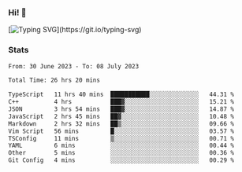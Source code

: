 ### Hi!  👋

[![Typing SVG](https://readme-typing-svg.herokuapp.com?font=Fira+Code&pause=1000&width=435&lines=Hello!+I'm+Texiwustion.)](https://git.io/typing-svg)

### Stats

<!--START_SECTION:waka-->

```txt
From: 30 June 2023 - To: 08 July 2023

Total Time: 26 hrs 20 mins

TypeScript   11 hrs 40 mins  ███████████░░░░░░░░░░░░░░   44.31 %
C++          4 hrs           ███▓░░░░░░░░░░░░░░░░░░░░░   15.21 %
JSON         3 hrs 54 mins   ███▓░░░░░░░░░░░░░░░░░░░░░   14.87 %
JavaScript   2 hrs 45 mins   ██▓░░░░░░░░░░░░░░░░░░░░░░   10.48 %
Markdown     2 hrs 32 mins   ██▒░░░░░░░░░░░░░░░░░░░░░░   09.66 %
Vim Script   56 mins         █░░░░░░░░░░░░░░░░░░░░░░░░   03.57 %
TSConfig     11 mins         ▒░░░░░░░░░░░░░░░░░░░░░░░░   00.71 %
YAML         6 mins          ░░░░░░░░░░░░░░░░░░░░░░░░░   00.44 %
Other        5 mins          ░░░░░░░░░░░░░░░░░░░░░░░░░   00.36 %
Git Config   4 mins          ░░░░░░░░░░░░░░░░░░░░░░░░░   00.29 %
```

<!--END_SECTION:waka-->

